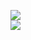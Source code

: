 [![](https://img.shields.io/badge/Made%20With-Github%20Spray-lightgrey.svg?style=for-the-badge&logo=github)](https://github.com/Annihil/github-spray#8452)  
[![](https://i.imgur.com/2DrTn0Z.gif)](https://github.com/Annihil/github-spray)